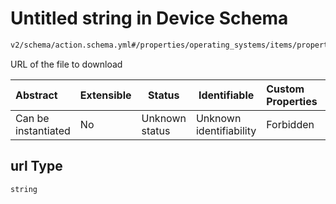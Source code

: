# Untitled string in Device Schema

```txt
v2/schema/action.schema.yml#/properties/operating_systems/items/properties/steps/items/properties/actions/items/oneOf/24/properties/core:manual_download/properties/file/properties/url
```

URL of the file to download


| Abstract            | Extensible | Status         | Identifiable            | Custom Properties | Additional Properties | Access Restrictions | Defined In                                                           |
| :------------------ | ---------- | -------------- | ----------------------- | :---------------- | --------------------- | ------------------- | -------------------------------------------------------------------- |
| Can be instantiated | No         | Unknown status | Unknown identifiability | Forbidden         | Allowed               | none                | [device.schema.json\*](../device.schema.json "open original schema") |

## url Type

`string`
